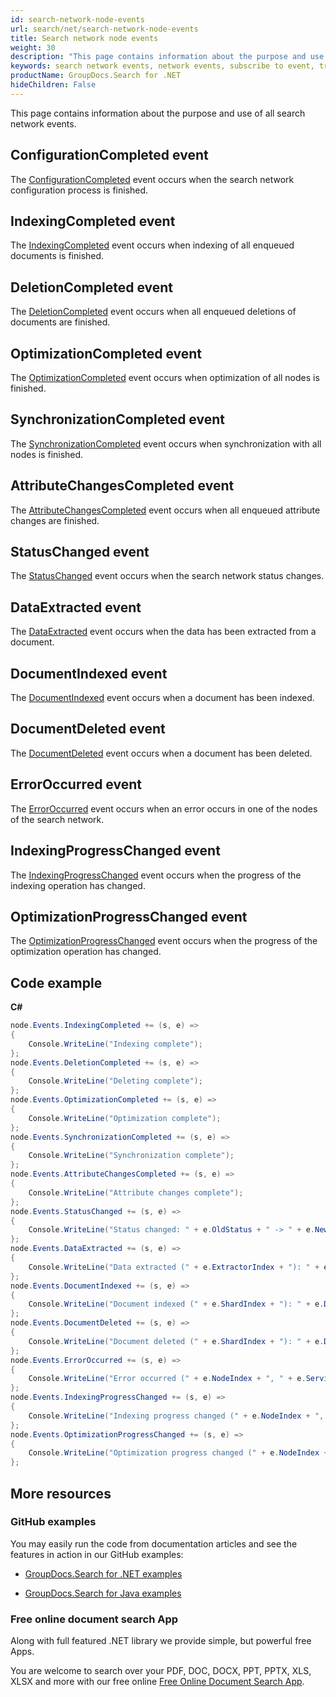 ```yaml
---
id: search-network-node-events
url: search/net/search-network-node-events
title: Search network node events
weight: 30
description: "This page contains information about the purpose and use of all search network events."
keywords: search network events, network events, subscribe to event, track progress
productName: GroupDocs.Search for .NET
hideChildren: False
---
```

This page contains information about the purpose and use of all search network events.

## ConfigurationCompleted event

The [ConfigurationCompleted](https://reference.groupdocs.com/search/net/groupdocs.search.scaling.events/nodeeventhub/configurationcompleted/) event occurs when the search network configuration process is finished.

## IndexingCompleted event

The [IndexingCompleted](https://reference.groupdocs.com/search/net/groupdocs.search.scaling.events/nodeeventhub/indexingcompleted/) event occurs when indexing of all enqueued documents is finished.

## DeletionCompleted event

The [DeletionCompleted](https://reference.groupdocs.com/search/net/groupdocs.search.scaling.events/nodeeventhub/deletioncompleted/) event occurs when all enqueued deletions of documents are finished.

## OptimizationCompleted event

The [OptimizationCompleted](https://reference.groupdocs.com/search/net/groupdocs.search.scaling.events/nodeeventhub/optimizationcompleted/) event occurs when optimization of all nodes is finished.

## SynchronizationCompleted event

The [SynchronizationCompleted](https://reference.groupdocs.com/search/net/groupdocs.search.scaling.events/nodeeventhub/synchronizationcompleted/) event occurs when synchronization with all nodes is finished.

## AttributeChangesCompleted event

The [AttributeChangesCompleted](https://reference.groupdocs.com/search/net/groupdocs.search.scaling.events/nodeeventhub/attributechangescompleted/) event occurs when all enqueued attribute changes are finished.

## StatusChanged event

The [StatusChanged](https://reference.groupdocs.com/search/net/groupdocs.search.scaling.events/nodeeventhub/statuschanged/) event occurs when the search network status changes.

## DataExtracted event

The [DataExtracted](https://reference.groupdocs.com/search/net/groupdocs.search.scaling.events/nodeeventhub/dataextracted/) event occurs when the data has been extracted from a document.

## DocumentIndexed event

The [DocumentIndexed](https://reference.groupdocs.com/search/net/groupdocs.search.scaling.events/nodeeventhub/documentindexed/) event occurs when a document has been indexed.

## DocumentDeleted event

The [DocumentDeleted](https://reference.groupdocs.com/search/net/groupdocs.search.scaling.events/nodeeventhub/documentdeleted/) event occurs when a document has been deleted.

## ErrorOccurred event

The [ErrorOccurred](https://reference.groupdocs.com/search/net/groupdocs.search.scaling.events/nodeeventhub/erroroccurred/) event occurs when an error occurs in one of the nodes of the search network.

## IndexingProgressChanged event

The [IndexingProgressChanged](https://reference.groupdocs.com/search/net/groupdocs.search.scaling.events/nodeeventhub/indexingprogresschanged/) event occurs when the progress of the indexing operation has changed.

## OptimizationProgressChanged event

The [OptimizationProgressChanged](https://reference.groupdocs.com/search/net/groupdocs.search.scaling.events/nodeeventhub/optimizationprogresschanged/) event occurs when the progress of the optimization operation has changed.

## Code example

**C#**

```csharp
node.Events.IndexingCompleted += (s, e) =>
{
    Console.WriteLine("Indexing complete");
};
node.Events.DeletionCompleted += (s, e) =>
{
    Console.WriteLine("Deleting complete");
};
node.Events.OptimizationCompleted += (s, e) =>
{
    Console.WriteLine("Optimization complete");
};
node.Events.SynchronizationCompleted += (s, e) =>
{
    Console.WriteLine("Synchronization complete");
};
node.Events.AttributeChangesCompleted += (s, e) =>
{
    Console.WriteLine("Attribute changes complete");
};
node.Events.StatusChanged += (s, e) =>
{
    Console.WriteLine("Status changed: " + e.OldStatus + " -> " + e.NewStatus);
};
node.Events.DataExtracted += (s, e) =>
{
    Console.WriteLine("Data extracted (" + e.ExtractorIndex + "): " + e.DocumentKey);
};
node.Events.DocumentIndexed += (s, e) =>
{
    Console.WriteLine("Document indexed (" + e.ShardIndex + "): " + e.DocumentKey);
};
node.Events.DocumentDeleted += (s, e) =>
{
    Console.WriteLine("Document deleted (" + e.ShardIndex + "): " + e.DocumentKey);
};
node.Events.ErrorOccurred += (s, e) =>
{
    Console.WriteLine("Error occurred (" + e.NodeIndex + ", " + e.ServiceIndex + "): " + e.Message);
};
node.Events.IndexingProgressChanged += (s, e) =>
{
    Console.WriteLine("Indexing progress changed (" + e.NodeIndex + ", " + e.ServiceIndex + "): " + e.ProgressPercentage);
};
node.Events.OptimizationProgressChanged += (s, e) =>
{
    Console.WriteLine("Optimization progress changed (" + e.NodeIndex + ", " + e.ServiceIndex + "): " + e.ProgressPercentage);
};
```

## More resources

### GitHub examples

You may easily run the code from documentation articles and see the features in action in our GitHub examples:

*   [GroupDocs.Search for .NET examples](https://github.com/groupdocs-search/GroupDocs.Search-for-.NET)

*   [GroupDocs.Search for Java examples](https://github.com/groupdocs-search/GroupDocs.Search-for-Java)


### Free online document search App

Along with full featured .NET library we provide simple, but powerful free Apps.

You are welcome to search over your PDF, DOC, DOCX, PPT, PPTX, XLS, XLSX and more with our free online [Free Online Document Search App](https://products.groupdocs.app/search).
